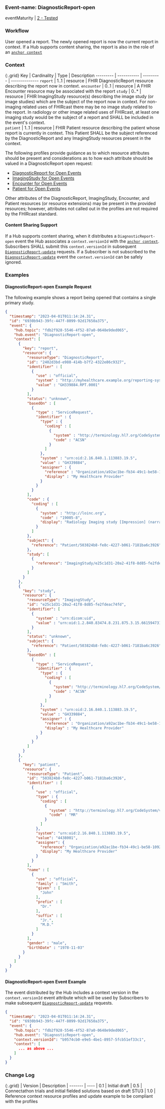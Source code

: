 ### Event-name: DiagnosticReport-open

eventMaturity | [2 - Tested](3-1-2-eventmaturitymodel.html)

### Workflow

User opened a report.  The newly opened report is now the current report in context.  If a Hub supports content sharing, the report is also in the role of an [`anchor context`](5_glossary.html)

### Context

{:.grid}
Key       | Cardinality | Type      | Description
--------- | ----------- | --------- | --------------
`report`  | 1..1        | resource  | FHIR DiagnosticReport resource describing the report now in context.
`encounter` | 0..1      | resource  |  A FHIR Encounter resource may be associated with the report
`study`   | 0..*        | resource  |  FHIR ImagingStudy resource(s) describing the image study (or image studies) which are the subject of the report now in context.  For non-imaging related uses of FHIRcast there may be no image study related to the report.  In radiology or other image related uses of FHIRcast, at least one imaging study would be the subject of a report and SHALL be included in the event's context.  
`patient` | 1..1        | resource  |  FHIR Patient resource describing the patient whose report is currently in context. This Patient SHALL be the subject referenced by the DiagnosticReport and any ImagingStudy resources present in the context. 

The following profiles provide guidance as to which resource attributes should be present and considerations as to how each attribute should be valued in a DiagnosticReport open request:

* [DiagnosticReport for Open Events](StructureDefinition-fhircast-diagnostic-report-open.html)
* [ImagingStudy for Open Events](StructureDefinition-fhircast-imaging-study-open.html)
* [Encounter for Open Events](StructureDefinition-fhircast-encounter-open.html)
* [Patient for Open Events](StructureDefinition-fhircast-patient-open.html)

Other attributes of the DiagnosticReport, ImagingStudy, Encounter, and Patient resources (or resource extensions) may be present in the provided resources; however, attributes not called out in the profiles are not required by the FHIRcast standard.

#### Content Sharing Support

If a Hub supports content sharing, when it distributes a `DiagnosticReport-open` event the Hub associates a `context.versionId` with the [`anchor context`](5_glossary.html).  Subscribers SHALL submit this `context.versionId` in subsequent [`DiagnosticReport-update`](3-6-3-DiagnosticReport-update.html) requests.  If a Subscriber is not subscribed to the [`DiagnosticReport-update`](3-6-3-DiagnosticReport-update.html) event the `context.versionId` can be safely ignored.


### Examples

#### DiagnosticReport-open Example Request

The following example shows a report being opened that contains a single primary study.

```json
{
  "timestamp": "2023-04-01T011:14:24.31",
  "id": "6930b943-39fc-447f-8099-92d17650a375",
  "event": {
    "hub.topic": "fdb2f928-5546-4f52-87a0-0648e9ded065",
    "hub.event": "DiagnosticReport-open",
    "context": [
      {
        "key": "report",
        "resource": {
          "resourceType": "DiagnosticReport",
          "id": "2402d3bd-e988-414b-b7f2-4322e86c9327",
          "identifier" : [
            {
              "use" : "official",
              "system" : "http://myhealthcare.example.org/reporting-system",
              "value" : "GH339884.RPT.0001"
            }
          ],
          "status": "unknown",
          "basedOn" : [
            {
              "type" : "ServiceRequest",
              "identifier" : {
                "type" : {
                  "coding" : [
                    {
                      "system" : "http://terminology.hl7.org/CodeSystem/v2-0203",
                      "code" : "ACSN"
                    }
                  ]
                },
                "system" : "urn:oid:2.16.840.1.113883.19.5",
                "value" : "GH339884",
                "assigner" : {
                  "reference" : "Organization/a92ac1be-fb34-49c1-be58-10928bd271cc",
                  "display" : "My Healthcare Provider"
                }
              }
            }
          ],
          "code" : {
            "coding" : [
              {
                "system" : "http://loinc.org",
                "code" : "19005-8",
                "display": "Radiology Imaging study [Impression] (narrative)"
              }
            ]
          },
          "subject": {
            "reference": "Patient/503824b8-fe8c-4227-b061-7181ba6c3926"
          },
          "study": [
            {
              "reference": "ImagingStudy/e25c1d31-20a2-41f8-8d85-fe2fdeac74fd"
            }
          ]
        }
      },
      {
        "key": "study",
        "resource": {
          "resourceType": "ImagingStudy",
          "id": "e25c1d31-20a2-41f8-8d85-fe2fdeac74fd",
          "identifier": [
            {
              "system" : "urn:dicom:uid",
              "value" : "urn:oid:1.2.840.83474.8.231.875.3.15.661594731"
            }
          ],
          "status": "unknown",
          "subject": {
            "reference": "Patient/503824b8-fe8c-4227-b061-7181ba6c3926"
          },
          "basedOn" : [
            {
              "type" : "ServiceRequest",
              "identifier" : {
                "type" : {
                  "coding" : [
                    {
                      "system": "http://terminology.hl7.org/CodeSystem/v2-0203",
                      "code" : "ACSN"
                    }
                  ]
                },
                "system" : "urn:oid:2.16.840.1.113883.19.5",
                "value" : "GH339884",
                "assigner" : {
                  "reference" : "Organization/a92ac1be-fb34-49c1-be58-10928bd271cc",
                  "display" : "My Healthcare Provider"
                }
              }
            }
          ]
        }
      },
      {
        "key": "patient",
        "resource": {
          "resourceType": "Patient",
          "id": "503824b8-fe8c-4227-b061-7181ba6c3926",
          "identifier" : [
            {
              "use" : "official",
              "type" : {
                "coding" : [
                  {
                    "system" : "http://terminology.hl7.org/CodeSystem/v2-0203",
                    "code" : "MR"
                  }
                ]
              },
              "system": "urn:oid:2.16.840.1.113883.19.5",
              "value": "4438001",
              "assigner": {
                "reference": "Organization/a92ac1be-fb34-49c1-be58-10928bd271cc",
                "display": "My Healthcare Provider"
              }
            }
          ],
          "name" : [
            {
              "use" : "official",
              "family" : "Smith",
              "given" : [
                "John"
              ],
              "prefix" : [
                "Dr."
              ],
              "suffix" : [
                "Jr.",
                "M.D."
              ]
            }
          ],
          "gender" : "male",
          "birthDate" : "1978-11-03"
        }
      }
    ]
  }
}
```

#### DiagnosticReport-open Event Example

The event distributed by the Hub includes a context version in the `context.versionId` event attribute which will be used by Subscribers to make subsequent [`DiagnosticReport-update`](3-6-3-DiagnosticReport-update.html) requests.

```json
{
  "timestamp": "2023-04-01T011:14:24.31",
  "id": "6930b943-39fc-447f-8099-92d17650a375",
  "event": {
    "hub.topic": "fdb2f928-5546-4f52-87a0-0648e9ded065",
    "hub.event": "DiagnosticReport-open",
    "context.versionId": "b9574cb0-e9e5-4be1-8957-5fcb51ef33c1",
    "context": [
      ... as above ...
    ]
  }
}
```

### Change Log

{:.grid}
| Version | Description
| ------- | ----
| 0.1 | Initial draft
| 0.5 | Connectathon trials and initial fielded solutions based on draft STU3
| 1.0 | Reference context resource profiles and update example to be compliant with the profiles
